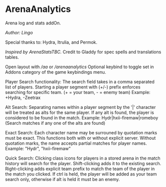 # ArenaAnalytics
Arena log and stats addOn.

*Author: Lingo*

Special thanks to: 
Hydra, Itrulia, and Permok.

*Inspired by ArenaStatsTBC.*
Credit to Gladdy for spec spells and translations tables.

Open layout with */aa* or */arenaanalytics*
Optional keybind to toggle set in Addons category of the game keybindings menu.

Player Search functionality:
The search field takes in a comma separated list of players.
Starting a player segment with (+/-) prefix enforces searching for specific team. (+ = your team, - = enemy team)
Example: +Hydra, -Zeetrax

Alt Search:
Separating names within a player segment by the '|' character will be treated as alts for the same player.
If any alt is found, the player is considered to be found in the match.
Example: Hydr|hxii-firemaw|romeboy (Search matches if any one of the alts are found)

Exact Search:
Each character name may be surrouned by quotation marks must be exact. This functions both with or without explicit server.
Without quotation marks, the name accepts partial matches for player names.
Example: "Hydr", "hxii-firemaw"

Quick Search:
Clicking class icons for players in a stored arena in the match history will search for the player.
Shift-clicking adds it to the existing search.
Right-clicking adds explicit team prefix to match the team of the player in the match you clicked.
If ctrl is held, the player will be added as your team search only, otherwise if alt is held it must be an enemy.
